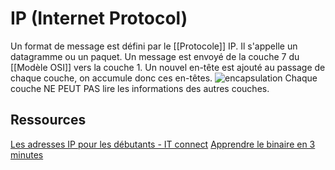 
# IP (Internet Protocol)
Un format de message est défini par le [[Protocole]] IP. Il s'appelle un datagramme ou un paquet. 
Un message est envoyé de la couche 7 du [[Modèle OSI]] vers la couche 1. Un nouvel en-tête est ajouté au passage de chaque couche, on accumule donc ces en-têtes.
![encapsulation](https://user.oc-static.com/files/287001_288000/287795.png)
Chaque couche NE PEUT PAS lire les informations des autres couches.



## Ressources
[Les adresses IP pour les débutants - IT connect](https://www.youtube.com/watch?v=_JuY79L8_qA&t=3s)
[Apprendre le binaire en 3 minutes](https://www.youtube.com/watch?v=_kpAWHDsVzA)

